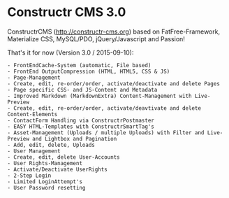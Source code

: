 Constructr CMS 3.0
==================

ConstructrCMS (<a href="http://constructr-cms.org">http://constructr-cms.org</a>) based on FatFree-Framework, Materialize CSS, MySQL/PDO, jQuery/Javascript and Passion!

That's it for now (Version 3.0 / 2015-09-10):

	- FrontEndCache-System (automatic, File based)
	- FrontEnd OutputCompression (HTML, HTML5, CSS & JS)
	- Page-Management
	- Create, edit, re-order/order, activate/deactivate and delete Pages
	- Page specific CSS- and JS-Content and Metadata
	- Improved Markdown (MarkdownExtra) Content-Management with Live-Preview
	- Create, edit, re-order/order, activate/deavtivate and delete Content-Elements
	- ContactForm Handling via ConstructrPostmaster
	- EASY HTML-Templates with ConstructrSmartTag's
	- Asset-Management (Uploads / multiple Uploads) with Filter and Live-Preview and Lightbox and Pagination
	- Add, edit, delete, Uploads
	- User Management
	- Create, edit, delete User-Accounts
	- User Rights-Management 
	- Activate/Deactivate UserRights
	- 2-Step Login
	- Limited LoginAttempt's
	- User Password resetting